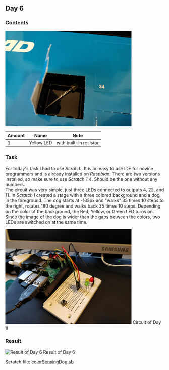 ## Day 6

### Contents
![Contents of Day 6](assets/IMG_20171206_072003.jpg)

Amount | Name | Note
---|---|---
1 | Yellow LED | with built-in resistor

### Task
For today's task I had to use *Scratch*.
It is an easy to use IDE for novice programmers and is already installed on *Raspbian*.
There are two versions installed, so make sure to use *Scratch 1.4*. Should be the one without any numbers.  
The circuit was very simple, just three LEDs connected to outputs 4, 22, and 11.
In *Scratch* I created a stage with a three colored background and a dog in the foreground.
The dog starts at -165px and "walks" 35 times 10 steps to the right, rotates 180 degree and walks back 35 times 10 steps.
Depending on the color of the background, the Red, Yellow, or Green LED turns on.
Since the image of the dog is wider than the gaps between the colors, two LEDs are switched on at the same time.

![Circuit of Day 6](assets/IMG_20171206_093342.jpg)
Circuit of Day 6

### Result

![Result of Day 6](assets/day6_colorSensingDog.gif)
Result of Day 6

Scratch file: [colorSensingDog.sb](colorSensingDog.sb)
